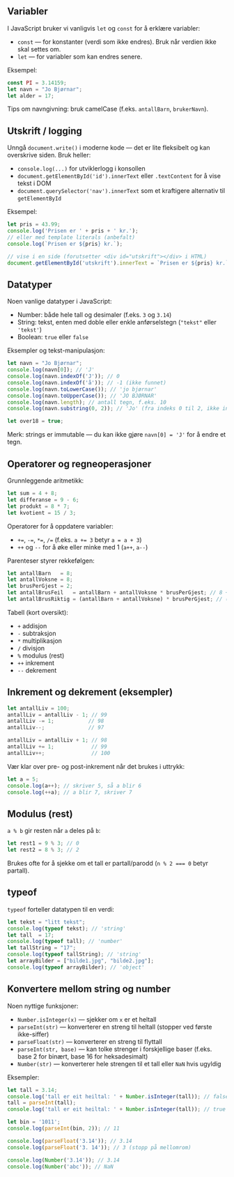 ## Variabler

I JavaScript bruker vi vanligvis `let` og `const` for å erklære variabler:

- `const` — for konstanter (verdi som ikke endres). Bruk når verdien ikke skal settes om.
- `let` — for variabler som kan endres senere.

Eksempel:

```js
const PI = 3.14159;
let navn = "Jo Bjørnar";
let alder = 17;
```

Tips om navngivning: bruk camelCase (f.eks. `antallBarn`, `brukerNavn`).

## Utskrift / logging

Unngå `document.write()` i moderne kode — det er lite fleksibelt og kan overskrive siden. Bruk heller:

- `console.log(...)` for utviklerlogg i konsollen
- `document.getElementById('id').innerText` eller `.textContent` for å vise tekst i DOM
- `document.querySelector('nav').innerText` som et kraftigere alternativ til `getElementById`  

Eksempel:

```js
let pris = 43.99;
console.log('Prisen er ' + pris + ' kr.');
// eller med template literals (anbefalt)
console.log(`Prisen er ${pris} kr.`);

// vise i en side (forutsetter <div id="utskrift"></div> i HTML)
document.getElementById('utskrift').innerText = `Prisen er ${pris} kr.`;
```

## Datatyper

Noen vanlige datatyper i JavaScript:

- Number: både hele tall og desimaler (f.eks. `3` og `3.14`)
- String: tekst, enten med doble eller enkle anførselstegn (`"tekst"` eller `'tekst'`)
- Boolean: `true` eller `false`

Eksempler og tekst-manipulasjon:

```js
let navn = "Jo Bjørnar";
console.log(navn[0]); // 'J'
console.log(navn.indexOf('J')); // 0
console.log(navn.indexOf('å')); // -1 (ikke funnet)
console.log(navn.toLowerCase()); // 'jo bjørnar'
console.log(navn.toUpperCase()); // 'JO BJØRNAR'
console.log(navn.length); // antall tegn, f.eks. 10
console.log(navn.substring(0, 2)); // 'Jo' (fra indeks 0 til 2, ikke inkludert 2)

let over18 = true;
```

Merk: strings er immutable — du kan ikke gjøre `navn[0] = 'J'` for å endre et tegn.

## Operatorer og regneoperasjoner

Grunnleggende aritmetikk:

```js
let sum = 4 + 8;
let differanse = 9 - 6;
let produkt = 8 * 7;
let kvotient = 15 / 3;
```

Operatorer for å oppdatere variabler:

- `+=`, `-=`, `*=`, `/=` (f.eks. `a += 3` betyr `a = a + 3`)
- `++` og `--` for å øke eller minke med 1 (`a++`, `a--`)

Parenteser styrer rekkefølgen:

```js
let antallBarn   = 8;
let antallVoksne = 8;
let brusPerGjest = 2;
let antallBrusFeil   = antallBarn + antallVoksne * brusPerGjest; // 8 + 8*2 = 24
let antallBrusRiktig = (antallBarn + antallVoksne) * brusPerGjest; // (8+8)*2 = 32
```

Tabell (kort oversikt):

- `+` addisjon
- `-` subtraksjon
- `*` multiplikasjon
- `/` divisjon
- `%` modulus (rest)
- `++` inkrement
- `--` dekrement

## Inkrement og dekrement (eksempler)

```js
let antallLiv = 100;
antallLiv = antallLiv - 1; // 99
antallLiv -= 1;           // 98
antallLiv--;              // 97

antallLiv = antallLiv + 1; // 98
antallLiv += 1;            // 99
antallLiv++;               // 100
```

Vær klar over pre- og post-inkrement når det brukes i uttrykk:

```js
let a = 5;
console.log(a++); // skriver 5, så a blir 6
console.log(++a); // a blir 7, skriver 7
```

## Modulus (rest)

`a % b` gir resten når `a` deles på `b`:

```js
let rest1 = 9 % 3; // 0
let rest2 = 8 % 3; // 2
```

Brukes ofte for å sjekke om et tall er partall/parodd (`n % 2 === 0` betyr partall).

## typeof

`typeof` forteller datatypen til en verdi:

```js
let tekst = "litt tekst";
console.log(typeof tekst); // 'string'
let tall  = 17;
console.log(typeof tall); // 'number'
let tallString = "17";
console.log(typeof tallString); // 'string'
let arrayBilder = ["bilde1.jpg", "bilde2.jpg"];
console.log(typeof arrayBilder); // 'object'
```

## Konvertere mellom string og number

Noen nyttige funksjoner:

- `Number.isInteger(x)` — sjekker om `x` er et heltall
- `parseInt(str)` — konverterer en streng til heltall (stopper ved første ikke-siffer)
- `parseFloat(str)` — konverterer en streng til flyttall
- `parseInt(str, base)` — kan tolke strenger i forskjellige baser (f.eks. base 2 for binært, base 16 for heksadesimalt)
- `Number(str)` — konverterer hele strengen til et tall eller `NaN` hvis ugyldig

Eksempler:

```js
let tall = 3.14;
console.log('tall er eit heiltal: ' + Number.isInteger(tall)); // false
tall = parseInt(tall);
console.log('tall er eit heiltal: ' + Number.isInteger(tall)); // true (3)

let bin = '1011';
console.log(parseInt(bin, 2)); // 11

console.log(parseFloat('3.14')); // 3.14
console.log(parseFloat('3. 14')); // 3 (stopp på mellomrom)

console.log(Number('3.14')); // 3.14
console.log(Number('abc')); // NaN
```